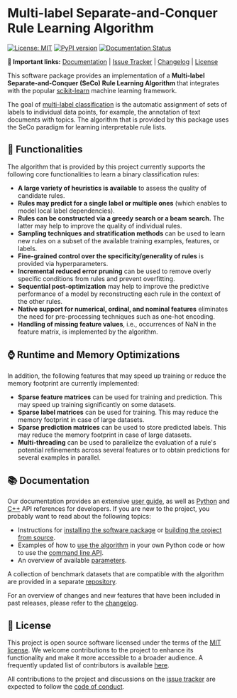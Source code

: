 # Multi-label Separate-and-Conquer Rule Learning Algorithm

[![License: MIT](https://img.shields.io/badge/License-MIT-yellow.svg)](https://opensource.org/licenses/MIT) [![PyPI version](https://badge.fury.io/py/mlrl-seco.svg)](https://badge.fury.io/py/mlrl-seco) [![Documentation Status](https://readthedocs.org/projects/mlrl-boomer/badge/?version=latest)](https://mlrl-boomer.readthedocs.io/en/latest/?badge=latest)

**🔗 Important links:** [Documentation](https://mlrl-boomer.readthedocs.io/en/latest/user_guide/seco/index.html) | [Issue Tracker](https://github.com/mrapp-ke/MLRL-Boomer/issues) | [Changelog](https://mlrl-boomer.readthedocs.io/en/latest/misc/CHANGELOG.html) | [License](https://mlrl-boomer.readthedocs.io/en/latest/misc/LICENSE.html)

<!-- documentation-start -->

This software package provides an implementation of a **Multi-label Separate-and-Conquer (SeCo) Rule Learning Algorithm** that integrates with the popular [scikit-learn](https://scikit-learn.org) machine learning framework.

The goal of [multi-label classification](https://en.wikipedia.org/wiki/Multi-label_classification) is the automatic assignment of sets of labels to individual data points, for example, the annotation of text documents with topics. The algorithm that is provided by this package uses the SeCo paradigm for learning interpretable rule lists.

## 🔧 Functionalities

The algorithm that is provided by this project currently supports the following core functionalities to learn a binary classification rules:

- **A large variety of heuristics is available** to assess the quality of candidate rules.
- **Rules may predict for a single label or multiple ones** (which enables to model local label dependencies).
- **Rules can be constructed via a greedy search or a beam search.** The latter may help to improve the quality of individual rules.
- **Sampling techniques and stratification methods** can be used to learn new rules on a subset of the available training examples, features, or labels.
- **Fine-grained control over the specificity/generality of rules** is provided via hyperparameters.
- **Incremental reduced error pruning** can be used to remove overly specific conditions from rules and prevent overfitting.
- **Sequential post-optimization** may help to improve the predictive performance of a model by reconstructing each rule in the context of the other rules.
- **Native support for numerical, ordinal, and nominal features** eliminates the need for pre-processing techniques such as one-hot encoding.
- **Handling of missing feature values**, i.e., occurrences of NaN in the feature matrix, is implemented by the algorithm.

## ⌚ Runtime and Memory Optimizations

In addition, the following features that may speed up training or reduce the memory footprint are currently implemented:

- **Sparse feature matrices** can be used for training and prediction. This may speed up training significantly on some datasets.
- **Sparse label matrices** can be used for training. This may reduce the memory footprint in case of large datasets.
- **Sparse prediction matrices** can be used to store predicted labels. This may reduce the memory footprint in case of large datasets.
- **Multi-threading** can be used to parallelize the evaluation of a rule's potential refinements across several features or to obtain predictions for several examples in parallel.

<!-- documentation-end -->

## 📚 Documentation

Our documentation provides an extensive [user guide](https://mlrl-boomer.readthedocs.io/en/latest/user_guide/seco/index.html), as well as [Python](https://mlrl-boomer.readthedocs.io/en/latest/developer_guide/api/python/seco/mlrl.seco.html) and [C++](https://mlrl-boomer.readthedocs.io/en/latest/developer_guide/api/cpp/seco/filelist.html) API references for developers. If you are new to the project, you probably want to read about the following topics:

- Instructions for [installing the software package](https://mlrl-boomer.readthedocs.io/en/latest/quickstart/installation.html) or [building the project from source](https://mlrl-boomer.readthedocs.io/en/latest/developer_guide/compilation.html).
- Examples of how to [use the algorithm](https://mlrl-boomer.readthedocs.io/en/latest/quickstart/usage.html) in your own Python code or how to use the [command line API](https://mlrl-boomer.readthedocs.io/en/latest/quickstart/testbed.html).
- An overview of available [parameters](https://mlrl-boomer.readthedocs.io/en/latest/user_guide/seco/parameters.html).

A collection of benchmark datasets that are compatible with the algorithm are provided in a separate [repository](https://github.com/mrapp-ke/Boomer-Datasets).

For an overview of changes and new features that have been included in past releases, please refer to the [changelog](https://mlrl-boomer.readthedocs.io/en/latest/misc/CHANGELOG.html).

## 📜 License

This project is open source software licensed under the terms of the [MIT license](https://mlrl-boomer.readthedocs.io/en/latest/misc/LICENSE.html). We welcome contributions to the project to enhance its functionality and make it more accessible to a broader audience. A frequently updated list of contributors is available [here](https://mlrl-boomer.readthedocs.io/en/latest/misc/CONTRIBUTORS.html).

All contributions to the project and discussions on the [issue tracker](https://github.com/mrapp-ke/MLRL-Boomer/issues) are expected to follow the [code of conduct](https://mlrl-boomer.readthedocs.io/en/latest/misc/CODE_OF_CONDUCT.html).
